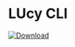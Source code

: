 # LUcy CLI

[ ![Download](https://api.bintray.com/packages/lmhd/lucli/lucli/images/download.svg?version=0.0.0) ](https://bintray.com/lmhd/lucli/lucli/0.0.0/link)
